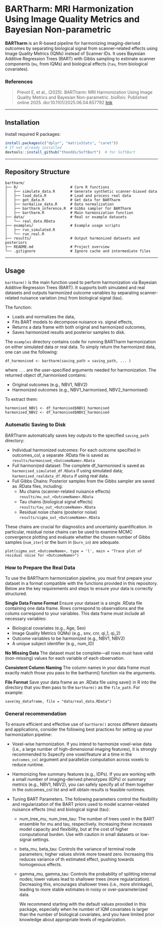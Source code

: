 # BARTharm: MRI Harmonization Using Image Quality Metrics and Bayesian Non-parametric

**BARTharm** is an R-based pipeline for harmonizing imaging-derived outcomes by separating biological signal from scanner-related effects using Image Quality Metrics (IQMs) instead of Scanner IDs. It uses Bayesian Additive Regression Trees (BART) with Gibbs sampling to estimate scanner components (`mu`, from IQMs) and biological effects (`tau`, from biological covariates).


### References

> Prevot E, et al., (2025). BARTharm: MRI Harmonization Using Image Quality Metrics and Bayesian Non-parametric. bioRxiv. Published online 2025. doi:10.1101/2025.06.04.657792 [link](https://www.biorxiv.org/content/10.1101/2025.06.04.657792v1)


---


## Installation

Install required R packages:

```r
install.packages(c("dplyr", "matrixStats", "caret"))
# If not already installed
devtools::install_github("theodds/SoftBart")  # for SoftBart
```

---

## Repository Structure

``` 
bartharm/
├── R/                        # Core R functions
│   ├── simulate_data.R       # Generate synthetic scanner-biased data
│   ├── load_data.R           # Load and process real data
│   ├── get_data.R            # Get data for BARTharm
│   ├── normalise_data.R      # Data normalization
│   ├── bartharm_inference.R  # Gibbs sampler for BARTharm
│   ├── bartharm.R            # Main harmonization function
├── data/                     # Real or example datasets
│   └── real_data.RData
├── examples/                 # Example usage scripts
│   ├── run_simulated.R
│   └── run_real.R
├── results/                  # Output harmonized datasets and posteriors
├── README.md                 # Project overview
└── .gitignore                # Ignore cache and intermediate files
```

---

## Usage

`bartharm()` is the main function used to perform harmonization via Bayesian Additive Regression Trees (BART). It supports both simulated and real datasets and outputs harmonized outcome variables by separating scanner-related nuisance variation (mu) from biological signal (tau).

The function:
- Loads and normalizes the data,
- Fits BART models to decompose nuisance vs. signal effects,
- Returns a data frame with both original and harmonized outcomes,
- Saves harmonized results and posterior samples to disk.

The `examples` directory contains code for running BARTharm harmonization on either simulated data or real data. To simply return the harmonized data, one can use the following:

```
df_harmonised <- bartharm(saving_path = saving_path, ... )
```

where `...` are the user-specified arguments needed for harmonization. The returned object df_harmonised contains:
- Original outcomes (e.g., NBV1, NBV2)
- Harmonized outcomes (e.g., NBV1_harmonised, NBV2_harmonised)

To extract them:

```
harmonised_NBV1 <- df_harmonised$NBV1_harmonised
harmonised_NBV2 <- df_harmonised$NBV2_harmonised
```



###  Automatic Saving to Disk

BARTharm automatically saves key outputs to the specified `saving_path` directory:

- Individual harmonized outcomes: For each outcome specified in outcomes_col, a separate .RData file is saved as `results/harmonised_<OutcomeName>.RData`
- Full harmonized dataset: The complete df_harmonised is saved as `harmonised_simulated_df.RData` if using simulated data; `harmonised_realdata_df.RData` if using real data.
- Full Gibbs Chains: Posterior samples from the Gibbs sampler are saved as .RData files, including:
  - Mu chains (scanner-related nuisance effects) `results/mu_out_<OutcomeName>.RData`
  - Tau chains (biological signal effects) `results/tau_out_<OutcomeName>.RData`
  - Residual noise chains (posterior noise) `results/sigma_out_<OutcomeName>.RData`

These chains are crucial for diagnostics and uncertainty quantification. In particular, residual noise chains can be used to examine MCMC convergence plotting and evaluate whether the chosen number of Gibbs samples (`num_iter`) or the burn in (`burn_in`) are adequate.

```
plot(sigma_out_<OutcomeName>, type = 'l', main = "Trace plot of residual noise for <OutcomeName>")
```



### How to Prepare the Real Data

To use the BARTharm harmonization pipeline, you must first prepare your dataset in a format compatible with the functions provided in this repository. Below are the key requirements and steps to ensure your data is correctly structured.

**Single Data Frame Format**
Ensure your dataset is a single .RData file containing one data frame. Rows correspond to observations and the colums correspond to your variables. This data frame must include all necessary variables:
- Biological covariates (e.g., Age, Sex)
- Image Quality Metrics (IQMs) (e.g., snv, cnr, qi_1, qi_2)
- Outcome variables to be harmonized (e.g., NBV1, NBV2)
- A unique subject identifier (e.g., num_ID)

**No Missing Data**
The dataset must be complete—all rows must have valid (non-missing) values for each variable of each observation.

**Consistent Column Naming**
The column names in your data frame must exactly match those you pass to the bartharm() function via the arguments.

**File Format**
Save your data frame as an .RData file using save() in R into the directory that you then pass to the `bartharm()` as the `file_path`. For example:
```
save(my_dataframe, file = "data/real_data.RData")
```


### General recommendation

To ensure efficient and effective use of `bartharm()` across different datasets and applications, consider the following best practices for setting up your harmonization pipeline:

- Voxel-wise harmonization. If you intend to harmonize voxel-wise data (i.e., a large number of high-dimensional imaging features), it is strongly recommended to Sspecify one voxel/feature at a time in the `outcomes_col` argument and parallelize computation across voxels to reduce runtime.

- Harmonizing few summary features (e.g., IDPs). If you are working with a small number of imaging-derived phenotypes (IDPs) or summary metrics (e.g., NBV1, NBV2), you can safely specify all of them together in the outcomes_col list and will obtain results is feasible runtimes.

- Tuning BART Parameters. The following parameters control the flexibility and regularization of the BART priors used to model scanner-related nuisance effects (mu) and biological signal (tau):
  - num_tree_mu, num_tree_tau: The number of trees used in the BART ensemble for mu and tau, respectively. Increasing these increases model capacity and flexibility, but at the cost of higher computational burden. Use with caution in small datasets or low-signal settings.
  - beta_mu, beta_tau: Controls the variance of terminal node parameters; higher values shrink more toward zero. Increasing this reduces variance of th estimated effect, pushing towards homogenous effects. 
  - gamma_mu, gamma_tau: Controls the probability of splitting internal nodes; lower values lead to shallower trees (more regularization). Decreasing this, encourages shallower trees (i.e., more shrinkage), leading to more stable estimates in noisy or over-parameterized data.

    We recommend starting with the default values provided in this package, especially when he number of IQM covariates is larger than the number of biological covariates, and you have limited prior knowledge about appropriate levels of regularization.

